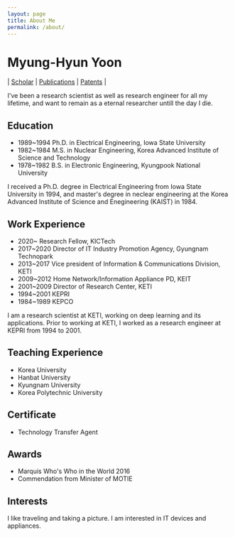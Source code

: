 ```yaml
---
layout: page
title: About Me
permalink: /about/
---
```


# Myung-Hyun Yoon
| [Scholar](https://scholar.google.com/citations?user=DK7SHI8AAAAJ&hl=ko) 
| [Publications](/publications/) 
| [Patents](/patents/) |

I've been a research scientist as well as research engineer for all my lifetime, and want to remain as a eternal researcher untill the day I die.

## Education
* 1989~1994 Ph.D. in Electrical Engineering, Iowa State University 
* 1982~1984 M.S. in Nuclear Engineering, Korea Advanced Institute of Science and Technology
* 1978~1982 B.S. in Electronic Engineering, Kyungpook National University

I received a Ph.D. degree in Electrical Engineering from Iowa State University in 1994, and master's degree in neclear engineering 
at the Korea Advanced Institute of Science and Enegineering (KAIST) in 1984.

## Work Experience
* 2020~     Research Fellow, KICTech
* 2017~2020 Director of IT Industry Promotion Agency, Gyungnam Technopark
* 2013~2017 Vice president of Information & Communications Division, KETI
* 2009~2012 Home Network/Information Appliance PD, KEIT
* 2001~2009 Director of Research Center, KETI
* 1994~2001 KEPRI
* 1984~1989 KEPCO

I am a research scientist at KETI, working on deep learning and its applications. 
Prior to working at KETI, I worked as a research engineer at KEPRI from 1994 to 2001.

## Teaching Experience
* Korea University
* Hanbat University
* Kyungnam University
* Korea Polytechnic University

## Certificate
* Technology Transfer Agent

## Awards
* Marquis Who's Who in the World 2016
* Commendation from Minister of MOTIE

## Interests
I like traveling and taking a picture. I am interested in IT devices and appliances.

